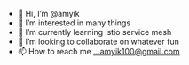 - 👋 Hi, I’m @amyik
- 👀 I’m interested in many things
- 🌱 I’m currently learning istio service mesh
- 💞️ I’m looking to collaborate on whatever fun
- 📫 How to reach me ...amyik100@gmail.com

<!---
amyik/amyik is a ✨ special ✨ repository because its `README.md` (this file) appears on your GitHub profile.
You can click the Preview link to take a look at your changes.
--->
